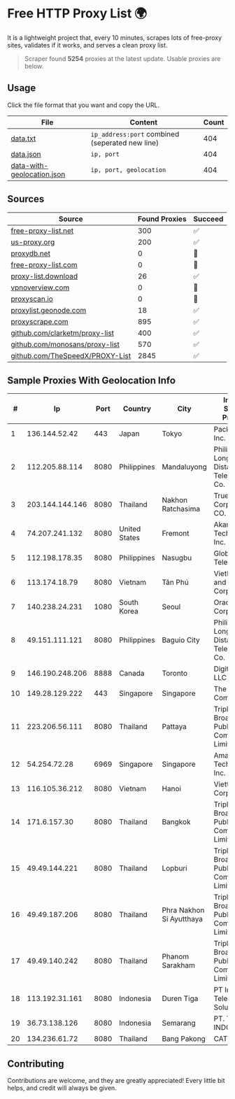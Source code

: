 
# Free HTTP Proxy List 🌍

It is a lightweight project that, every 10 minutes, scrapes lots of free-proxy sites, validates if it works, and serves a clean proxy list.


> Scraper found **5254** proxies at the latest update. Usable proxies are below.

## Usage

Click the file format that you want and copy the URL.


|File|Content|Count|
|----|-------|-----|
|[data.txt](https://raw.githubusercontent.com/themiralay/Proxy-List-World/master/data.txt)|`ip_address:port` combined (seperated new line)|404|
|[data.json](https://raw.githubusercontent.com/themiralay/Proxy-List-World/master/data.json)|`ip, port`|404|
|[data-with-geolocation.json](https://raw.githubusercontent.com/themiralay/Proxy-List-World/master/data-with-geolocation.json)|`ip, port, geolocation`|404|

## Sources

|Source|Found Proxies|Succeed|
|------|-------------|-------|
|[free-proxy-list.net](https://free-proxy-list.net)|300|✅|
|[us-proxy.org](https://www.us-proxy.org)|200|✅|
|[proxydb.net](http://proxydb.net)|0|🚫|
|[free-proxy-list.com](https://free-proxy-list.com/?page=&port=&type%5B%5D=http&type%5B%5D=https&up_time=0&search=Search)|0|🚫|
|[proxy-list.download](https://www.proxy-list.download/HTTP)|26|✅|
|[vpnoverview.com](https://vpnoverview.com/privacy/anonymous-browsing/free-proxy-servers)|0|🚫|
|[proxyscan.io](https://www.proxyscan.io)|0|🚫|
|[proxylist.geonode.com](https://proxylist.geonode.com/api/proxy-list?limit=300&page=1&sort_by=lastChecked&sort_type=desc&protocols=http,https)|18|✅|
|[proxyscrape.com](https://api.proxyscrape.com/v2/?request=displayproxies&protocol=http&timeout=10000&country=all&ssl=all&anonymity=all)|895|✅|
|[github.com/clarketm/proxy-list](https://raw.githubusercontent.com/clarketm/proxy-list/master/proxy-list-raw.txt)|400|✅|
|[github.com/monosans/proxy-list](https://raw.githubusercontent.com/monosans/proxy-list/main/proxies/http.txt)|570|✅|
|[github.com/TheSpeedX/PROXY-List](https://raw.githubusercontent.com/TheSpeedX/PROXY-List/master/http.txt)|2845|✅|


## Sample Proxies With Geolocation Info

|#|Ip|Port|Country|City|Internet Service Provider|
|-|--|----|-------|----|-------------------------|
|1|136.144.52.42|443|Japan|Tokyo|Packet Host, Inc.|
|2|112.205.88.114|8080|Philippines|Mandaluyong|Philippine Long Distance Telephone Co.|
|3|203.144.144.146|8080|Thailand|Nakhon Ratchasima|True Internet Corporation CO. Ltd.|
|4|74.207.241.132|8080|United States|Fremont|Akamai Technologies, Inc.|
|5|112.198.178.35|8080|Philippines|Nasugbu|Globe Telecom|
|6|113.174.18.79|8080|Vietnam|Tân Phú|VietNam Post and Telecom Corporation|
|7|140.238.24.231|1080|South Korea|Seoul|Oracle Corporation|
|8|49.151.111.121|8080|Philippines|Baguio City|Philippine Long Distance Telephone Co.|
|9|146.190.248.206|8888|Canada|Toronto|DigitalOcean, LLC|
|10|149.28.129.222|443|Singapore|Singapore|The Constant Company|
|11|223.206.56.111|8080|Thailand|Pattaya|Triple T Broadband Public Company Limited|
|12|54.254.72.28|6969|Singapore|Singapore|Amazon Technologies Inc.|
|13|116.105.36.212|8080|Vietnam|Hanoi|Viettel Corporation|
|14|171.6.157.30|8080|Thailand|Bangkok|Triple T Broadband Public Company Limited|
|15|49.49.144.221|8080|Thailand|Lopburi|Triple T Broadband Public Company Limited|
|16|49.49.187.206|8080|Thailand|Phra Nakhon Si Ayutthaya|Triple T Broadband Public Company Limited|
|17|49.49.140.242|8080|Thailand|Phanom Sarakham|Triple T Broadband Public Company Limited|
|18|113.192.31.161|8080|Indonesia|Duren Tiga|PT Indo Telemedia Solusi|
|19|36.73.138.126|8080|Indonesia|Semarang|PT. TELKOM INDONESIA|
|20|134.236.61.72|8080|Thailand|Bang Pakong|CAT-BB|



## Contributing

Contributions are welcome, and they are greatly appreciated! Every
little bit helps, and credit will always be given.

